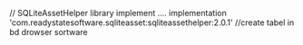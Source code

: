 // SQLiteAssetHelper library implement ....
    implementation 'com.readystatesoftware.sqliteasset:sqliteassethelper:2.0.1'
//create tabel in bd drowser sortware
